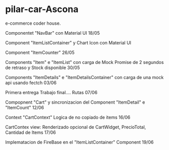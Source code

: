 # pilar-car-Ascona
e-commerce coder house.

Componentet "NavBar" con Material UI 18/05


Component "ItemListContainer" y Chart Icon con Material UI

Component "ItemCounter" 26/05

Components "Item" e "ItemList" con carga de Mock Promise de 2 segundos de retraso y Stock disponible   30/05

Components "ItemDetails" e "ItemDetailsContainer" con carga de una mock api usando fectch   03/06 

Primera entrega Trabajo final....  Rutas 07/06 

Compopnent "Cart" y sincronizacion del Component "ItemDetail" e "ItemCount"  12/06

Context "CartContext" Logica de no copiado de items  16/06

CartContex view: Renderizado opcional de CartWidget, PrecioTotal, Cantidad de Items  17/06 

Implematacion de FireBase en el "ItemListContainer" Component 19/06
